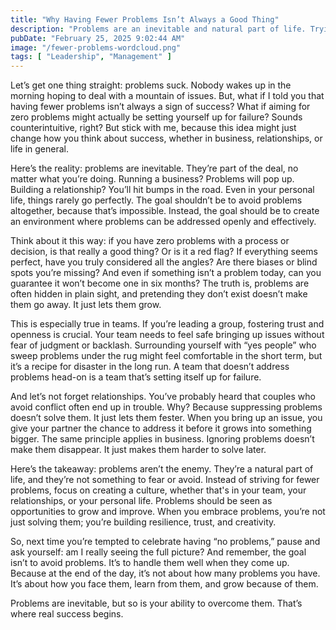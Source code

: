 ```yaml
---
title: "Why Having Fewer Problems Isn’t Always a Good Thing"
description: "Problems are an inevitable and natural part of life. Trying to avoid them is counterproductive and can actually set yourself up for failure."
pubDate: "February 25, 2025 9:02:44 AM"
image: "/fewer-problems-wordcloud.png"
tags: [ "Leadership", "Management" ]
---
```


Let’s get one thing straight: problems suck. Nobody wakes up in the morning hoping to deal with a mountain of issues.
But, what if I told you that having fewer problems isn’t always a sign of success? What if aiming for zero problems
might actually be setting yourself up for failure? Sounds counterintuitive, right? But stick with me, because this idea
might just change how you think about success, whether in business, relationships, or life in general.

Here’s the reality: problems are inevitable. They’re part of the deal, no matter what you’re doing. Running a business?
Problems will pop up. Building a relationship? You’ll hit bumps in the road. Even in your personal life, things rarely
go perfectly. The goal shouldn’t be to avoid problems altogether, because that’s impossible. Instead, the goal should be
to create an environment where problems can be addressed openly and effectively.

Think about it this way: if you have zero problems with a process or decision, is that really a good thing? Or is it a
red flag? If everything seems perfect, have you truly considered all the angles? Are there biases or blind spots you’re
missing? And even if something isn’t a problem today, can you guarantee it won’t become one in six months? The truth is,
problems are often hidden in plain sight, and pretending they don’t exist doesn’t make them go away. It just lets them
grow.

This is especially true in teams. If you’re leading a group, fostering trust and openness is crucial. Your team needs to
feel safe bringing up issues without fear of judgment or backlash. Surrounding yourself with “yes people” who sweep
problems under the rug might feel comfortable in the short term, but it’s a recipe for disaster in the long run. A team
that doesn’t address problems head-on is a team that’s setting itself up for failure.

And let’s not forget relationships. You’ve probably heard that couples who avoid conflict often end up in trouble. Why?
Because suppressing problems doesn’t solve them. It just lets them fester. When you bring up an issue, you give your
partner the chance to address it before it grows into something bigger. The same principle applies in business. Ignoring
problems doesn’t make them disappear. It just makes them harder to solve later.

Here’s the takeaway: problems aren’t the enemy. They’re a natural part of life, and they’re not something to fear or
avoid. Instead of striving for fewer problems, focus on creating a culture, whether that's in your team, your
relationships, or your personal life. Problems should be seen as opportunities to grow and improve. When you embrace
problems, you’re not just solving them; you’re building resilience, trust, and creativity.

So, next time you’re tempted to celebrate having “no problems,” pause and ask yourself: am I really seeing the full
picture? And remember, the goal isn’t to avoid problems. It’s to handle them well when they come up. Because at the end
of the day, it’s not about how many problems you have. It’s about how you face them, learn from them, and grow because
of them.

Problems are inevitable, but so is your ability to overcome them. That’s where real success begins.